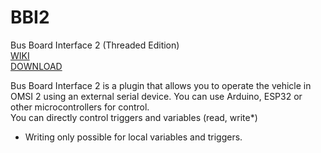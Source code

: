 # BBI2
Bus Board Interface 2 (Threaded Edition)<br>
<a href=../../wiki>WIKI</a><br>
<a href=../../releases/latest>DOWNLOAD</a>
<!-- Download coming soon! -->

Bus Board Interface 2 is a plugin that allows you to operate the vehicle in OMSI 2 using an external serial device.
You can use Arduino, ESP32 or other microcontrollers for control.<br>
You can directly control triggers and variables (read, write*)
* Writing only possible for local variables and triggers.
